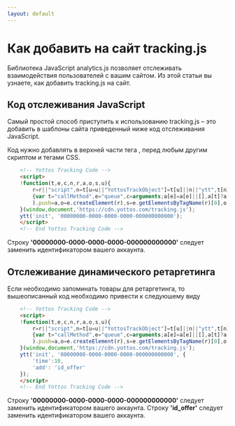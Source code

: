 ```yaml
---
layout: default
---
```


# Как добавить на сайт tracking.js
Библиотека JavaScript analytics.js позволяет отслеживать взаимодействия пользователей с вашим сайтом. 
Из этой статьи вы узнаете, как добавить tracking.js на сайт.

## Код отслеживания JavaScript
Самый простой способ приступить к использованию tracking.js – это добавить в шаблоны сайта приведенный ниже 
код отслеживания JavaScript.

Код нужно добавлять в верхней части тега <head>, перед любым другим скриптом и тегами CSS. 

```html
    <!-- Yottos Tracking Code -->
    <script>
    !function(t,e,c,n,r,a,o,s,u){
        r=r||"script",n=t[u=u||"YottosTrackObject"]=t[u]||n||"ytt",t[n]||((a=t[n]=function()
        {var t="callMethod",e="queue",c=arguments;a[e]=a[e]||[],a[t]?a[t].apply(a,c):a[e].push(c)}
        ).push=a,o=e.createElement(r),s=e.getElementsByTagName(r)[0],o.async=!0,o.src=c,s.parentNode.insertBefore(o,s))
    }(window,document,'https://cdn.yottos.com/tracking.js');
    ytt('init', '00000000-0000-0000-0000-000000000000');
    </script>
    <!-- End Yottos Tracking Code -->
```
Строку **'00000000-0000-0000-0000-000000000000'** следует заменить идентификатором вашего аккаунта.


## Oтслеживание динамического ретаргетинга
Если необходимо запоминать товары для ретаргетинга, то вышеописанный код необходимо привести к следуюшему виду
```html
    <!-- Yottos Tracking Code -->
    <script>
    !function(t,e,c,n,r,a,o,s,u){
        r=r||"script",n=t[u=u||"YottosTrackObject"]=t[u]||n||"ytt",t[n]||((a=t[n]=function()
        {var t="callMethod",e="queue",c=arguments;a[e]=a[e]||[],a[t]?a[t].apply(a,c):a[e].push(c)}
        ).push=a,o=e.createElement(r),s=e.getElementsByTagName(r)[0],o.async=!0,o.src=c,s.parentNode.insertBefore(o,s))
    }(window,document,'https://cdn.yottos.com/tracking.js');
    ytt('init', '00000000-0000-0000-0000-000000000000', {
        'time':10,
        'add': 'id_offer'
    });
    </script>
    <!-- End Yottos Tracking Code -->
```
Строку **'00000000-0000-0000-0000-000000000000'** следует заменить идентификатором вашего аккаунта.
Строку **'id_offer'** следует заменить идентификатором вашего аккаунта.